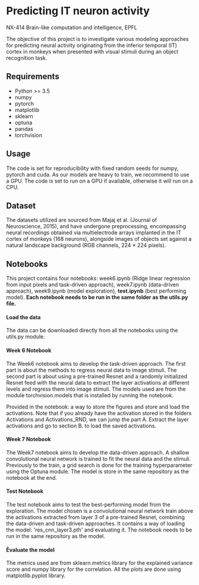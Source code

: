# Predicting IT neuron activity
NX-414 Brain-like computation and intelligence, EPFL

The objective of this project is to investigate various modeling approaches for predicting neural activity originating from the inferior temporal (IT) cortex in monkeys when presented with visual stimuli during an object recognition task.

## Requirements
- Python >= 3.5
- numpy
- pytorch
- matplotlib
- sklearn
- optuna
- pandas
- torchvision

## Usage
The code is set for reproducibility with fixed random seeds for numpy, pytorch and cuda. As our models are heavy to train, we recommend to use a GPU. The code is set to run on a GPU if available, otherwise it will run on a CPU.

## Dataset
The datasets utilized are sourced from Majaj et
al. (Journal of Neuroscience, 2015), and have undergone preprocessing,
encompassing neural recordings obtained via multielectrode arrays
implanted in the IT cortex of monkeys (168 neurons), alongside images
of objects set against a natural landscape background (RGB channels,
224 × 224 pixels). 

## Notebooks
This project contains four notebooks: week6.ipynb (Ridge linear regression from input pixels and task-driven approach), week7.ipynb (data-driven approach), week9.ipynb (model exploration), **test.ipynb** (best performing model). 
**Each notebook needs to be run in the same folder as the utils.py file.**

#### Load the data
The data can be downloaded directly from all the notebooks using the utils.py module. 

#### Week 6 Notebook

The Week6 notebook aims to develop the task-driven approach. The first part is about the methods to regress neural data to image stimuli. The second part is about using a pre-trained Resnet and a randomly initialized Resnet feed with the neural data to extract the layer activations at different levels and regress them into image stimuli. 
The models used are from the module torchvision.models that is installed by running the notebook.

Provided in the notebook: a way to store the figures and store and load the activations. 
Note that if you already have the activation stored in the folders Activations and Activations_RND, we can jump the part A. Extract the layer activations and go to section B. to load the saved activations.

#### Week 7 Notebook
The Week7 notebook aims to develop the data-driven approach. A shallow convolutional neural network is trained to fit the neural data and the stimuli. Previously to the train, a grid search is done for the training hyperparameter using the Optuna module. The model is store in the same repository as the notebook at the end.

#### Test Notebook
The test notebook aims to test the best-performing model from the exploration. The model chosen is a convolutional neural network train above the activations extracted from layer 3 of a pre-trained Resnet, combining the data-driven and task-driven approaches. It contains a way of loading the model: 'res_cnn_layer3.pth' and evaluating it. 
The notebook needs to be run in the same repository as the model.

#### Èvaluate the model
The metrics used are from sklearn.metrics library for the explained variance score and numpy library for the correlation. All the plots are done using matplotlib.pyplot library. 

